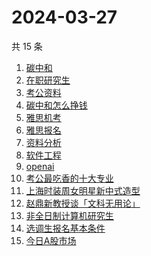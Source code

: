 # 2024-03-27

共 15 条

<!-- BEGIN -->
<!-- 最后更新时间 Wed Mar 27 2024 19:06:59 GMT+0800 (China Standard Time) -->

1. [碳中和](https://www.zhihu.com/search?q=碳中和)
1. [在职研究生](https://www.zhihu.com/search?q=在职研究生)
1. [考公资料](https://www.zhihu.com/search?q=考公资料)
1. [碳中和怎么挣钱](https://www.zhihu.com/search?q=碳中和怎么挣钱)
1. [雅思机考](https://www.zhihu.com/search?q=雅思机考)
1. [雅思报名](https://www.zhihu.com/search?q=雅思报名)
1. [资料分析](https://www.zhihu.com/search?q=资料分析)
1. [软件工程](https://www.zhihu.com/search?q=软件工程)
1. [openai](https://www.zhihu.com/search?q=openai)
1. [考公最吃香的十大专业](https://www.zhihu.com/search?q=考公最吃香的十大专业)
1. [上海时装周女明星新中式造型](https://www.zhihu.com/search?q=上海时装周女明星新中式造型)
1. [赵鼎新教授谈「文科无用论」](https://www.zhihu.com/search?q=赵鼎新教授谈「文科无用论」)
1. [非全日制计算机研究生](https://www.zhihu.com/search?q=非全日制计算机研究生)
1. [选调生报名基本条件](https://www.zhihu.com/search?q=选调生报名基本条件)
1. [今日A股市场](https://www.zhihu.com/search?q=今日A股市场)

<!-- END -->
